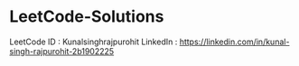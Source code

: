# LeetCode-Solutions
LeetCode ID : Kunalsinghrajpurohit
LinkedIn : https://linkedin.com/in/kunal-singh-rajpurohit-2b1902225
